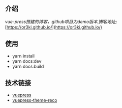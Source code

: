 ## 介绍
*vue-press搭建的博客，github项目为demo版本*,博客地址:[https://or3ki.github.io/](https://or3ki.github.io/)
## 使用
 - yarn install
 - yarn docs:dev
 - yarn docs:build
## 技术链接
 - [vuepress](https://www.vuepress.cn/) 
 - [vuepress-theme-reco](https://vuepress-theme-reco.recoluan.com/)
   
